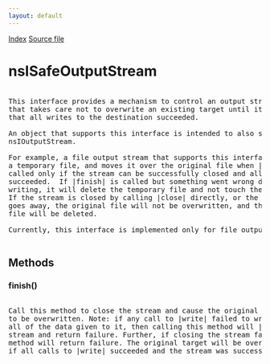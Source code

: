 ```yaml
---
layout: default
---
```

<div id='links'><a href="../index.html">Index</a>
<a href="http://dxr.mozilla.org/mozilla-central/source/xpcom/io/nsISafeOutputStream.idl">Source file</a>
</div>

# nsISafeOutputStream #
<pre>  
This interface provides a mechanism to control an output stream  
that takes care not to overwrite an existing target until it is known  
that all writes to the destination succeeded.  
  
An object that supports this interface is intended to also support  
nsIOutputStream.  
  
For example, a file output stream that supports this interface writes to  
a temporary file, and moves it over the original file when |finish| is  
called only if the stream can be successfully closed and all writes  
succeeded.  If |finish| is called but something went wrong during  
writing, it will delete the temporary file and not touch the original.  
If the stream is closed by calling |close| directly, or the stream  
goes away, the original file will not be overwritten, and the temporary  
file will be deleted.  
  
Currently, this interface is implemented only for file output streams.  
  
</pre>
## Methods ##

### finish() ###
<pre>  
Call this method to close the stream and cause the original target  
to be overwritten. Note: if any call to |write| failed to write out  
all of the data given to it, then calling this method will |close| the  
stream and return failure. Further, if closing the stream fails, this  
method will return failure. The original target will be overwritten only  
if all calls to |write| succeeded and the stream was successfully closed.  
  
</pre>